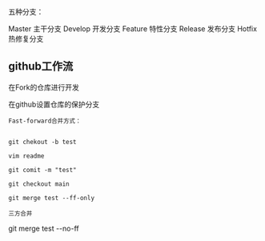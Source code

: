 
五种分支：

Master 主干分支
Develop 开发分支
Feature 特性分支
Release 发布分支
Hotfix 热修复分支

## github工作流

在Fork的仓库进行开发

在github设置仓库的保护分支

	Fast-forward合并方式：
```shell

git chekout -b test

vim readme

git comit -m "test"

git checkout main

git merge test --ff-only
```

	三方合并
git merge test --no-ff